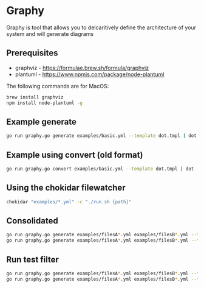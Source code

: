 # Graphy

Graphy is tool that allows you to delcaritively define the architecture of your system and will generate diagrams

## Prerequisites

* graphviz - <https://formulae.brew.sh/formula/graphviz>
* plantuml - <https://www.npmjs.com/package/node-plantuml>

The following commands are for MacOS:

```sh
brew install graphviz
npm install node-plantuml -g
```

## Example generate

```sh
go run graphy.go generate examples/basic.yml --template dot.tmpl | dot -Tpng -o examples/basic.dot.png
```

## Example using convert (old format)

```sh
go run graphy.go convert examples/basic.yml --template dot.tmpl | dot -Tpng -o examples/basic.dot.png
```

## Using the chokidar filewatcher

```sh
chokidar "examples/*.yml" -c "./run.sh {path}"
```

## Consolidated

```sh
go run graphy.go generate examples/filesA*.yml examples/filesB*.yml --template dot.tmpl | dot -Tpng -o examples/consolidated.dot.png
go run graphy.go generate examples/filesA*.yml examples/filesB*.yml --template puml.tmpl | puml generate -o examples/consolidated.puml.png
```

## Run test filter

```sh
go run graphy.go generate examples/filesA*.yml examples/filesB*.yml --template dot.tmpl --filters examples/test-filters.json | dot -Tpng -o examples/filtered.dot.png
go run graphy.go generate examples/filesA*.yml examples/filesB*.yml --template puml.tmpl --filters examples/test-filters.json | puml generate -o examples/filtered.puml.png
```
